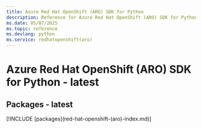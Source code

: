 ```yaml
---
title: Azure Red Hat OpenShift (ARO) SDK for Python
description: Reference for Azure Red Hat OpenShift (ARO) SDK for Python
ms.date: 05/07/2025
ms.topic: reference
ms.devlang: python
ms.service: redhatopenshift(aro)
---
```

# Azure Red Hat OpenShift (ARO) SDK for Python - latest
## Packages - latest
[!INCLUDE [packages](red-hat-openshift-(aro\)-index.md)]